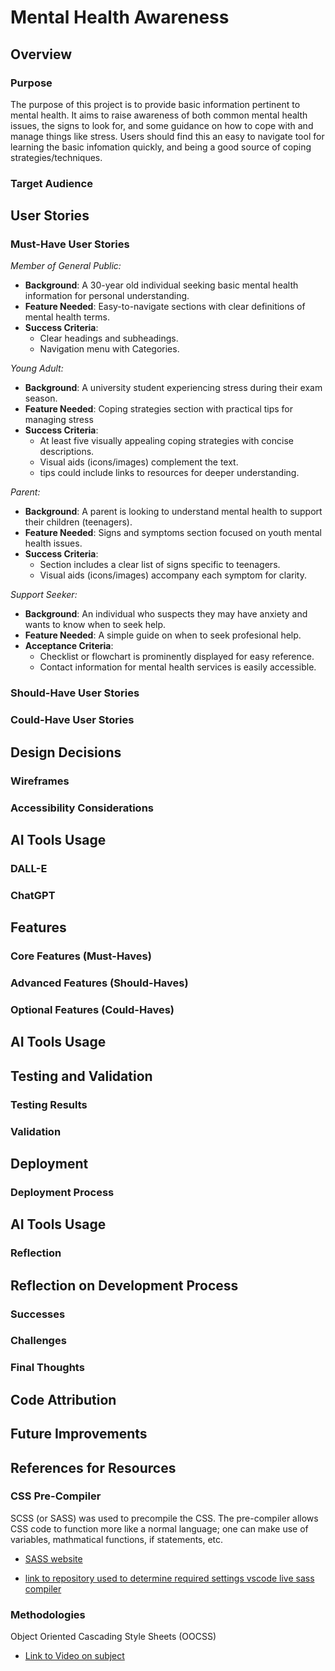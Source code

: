 # Mental Health Awareness

## Overview

### Purpose
The purpose of this project is to provide basic information pertinent to mental health. It aims to raise awareness of both common mental health issues, the signs to look for, and some guidance on how to cope with and manage things like stress.
Users should find this an easy to navigate tool for learning the basic infomation quickly, and being a good source of coping strategies/techniques.

### Target Audience

## User Stories

### Must-Have User Stories

*Member of General Public:*
- **Background**: A 30-year old individual seeking basic mental health information for personal understanding.
- **Feature Needed**: Easy-to-navigate sections with clear definitions of mental health terms.
- **Success Criteria**:
    - Clear headings and subheadings.
    - Navigation menu with Categories.

*Young Adult:*
- **Background**: A university student experiencing stress during their exam season.
- **Feature Needed**: Coping strategies section with practical tips for managing stress
- **Success Criteria**:
    - At least five visually appealing coping strategies with concise descriptions.
    - Visual aids (icons/images) complement the text.
    - tips could include links to resources for deeper understanding.

*Parent:*
- **Background**: A parent is looking to understand mental health to support their children (teenagers).
- **Feature Needed**: Signs and symptoms section focused on youth mental health issues.
- **Success Criteria**:
    - Section includes a clear list of signs specific to teenagers.
    - Visual aids (icons/images) accompany each symptom for clarity.

*Support Seeker:*
- **Background**: An individual who suspects they may have anxiety and wants to know when to seek help.
- **Feature Needed**: A simple guide on when to seek profesional help.
- **Acceptance Criteria**:
    - Checklist or flowchart is prominently displayed for easy reference.
    - Contact information for mental health services is easily accessible.

### Should-Have User Stories

### Could-Have User Stories

## Design Decisions

### Wireframes

### Accessibility Considerations

## AI Tools Usage

### DALL-E

### ChatGPT

## Features

### Core Features (Must-Haves)

### Advanced Features (Should-Haves)

### Optional Features (Could-Haves)

## AI Tools Usage

## Testing and Validation

### Testing Results

### Validation

## Deployment

### Deployment Process

## AI Tools Usage

### Reflection

## Reflection on Development Process

### Successes

### Challenges

### Final Thoughts

## Code Attribution

## Future Improvements

## References for Resources

### CSS Pre-Compiler
SCSS (or SASS) was used to precompile the CSS. The pre-compiler allows CSS code to function more like a normal language; one can make use of variables, mathmatical functions, if statements, etc.

- [SASS website](https://sass-lang.com/)

- [link to repository used to determine required settings vscode live sass compiler](https://github.com/glenn2223/vscode-live-sass-compiler/tree/87b33f56d180a430779f97c523a559491335781f)

### Methodologies
Object Oriented Cascading Style Sheets (OOCSS)

- [Link to Video on subject](https://www.youtube.com/watch?v=hTZGfVRlqTI)